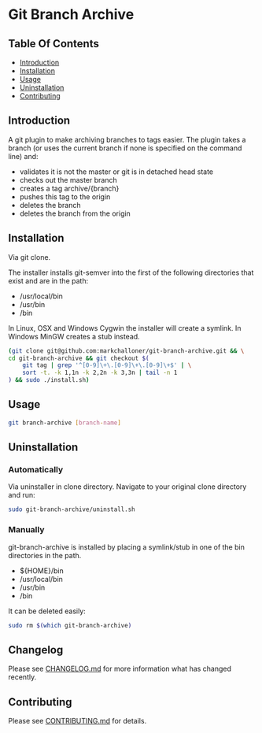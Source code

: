 # Git Branch Archive

## Table Of Contents

- [Introduction](#introduction)
- [Installation](#installation)
- [Usage](#usage)
- [Uninstallation](#uninstallation)
- [Contributing](#contributing)

## Introduction

A git plugin to make archiving branches to tags easier. The plugin takes a branch (or uses the current branch if none is specified on the command line) and:

- validates it is not the master or git is in detached head state
- checks out the master branch
- creates a tag archive/{branch}
- pushes this tag to the origin
- deletes the branch
- deletes the branch from the origin

## Installation

Via git clone.

The installer installs git-semver into the first of the following directories that exist and are in the path:

- /usr/local/bin
- /usr/bin
- /bin

In Linux, OSX and Windows Cygwin the installer will create a symlink. In Windows MinGW creates a stub instead.

``` bash
(git clone git@github.com:markchalloner/git-branch-archive.git && \
cd git-branch-archive && git checkout $(
    git tag | grep '^[0-9]\+\.[0-9]\+\.[0-9]\+$' | \
    sort -t. -k 1,1n -k 2,2n -k 3,3n | tail -n 1
) && sudo ./install.sh)

```

## Usage

``` bash
git branch-archive [branch-name]
```

## Uninstallation

### Automatically

Via uninstaller in clone directory. Navigate to your original clone directory and run:

``` bash
sudo git-branch-archive/uninstall.sh
```

### Manually

git-branch-archive is installed by placing a symlink/stub in one of the bin directories in the path.

- ${HOME}/bin
- /usr/local/bin
- /usr/bin
- /bin

It can be deleted easily:

``` bash
sudo rm $(which git-branch-archive)
```

## Changelog

Please see [CHANGELOG.md] for more information what has changed recently.

## Contributing

Please see [CONTRIBUTING.md] for details.

[CHANGELOG.md]: CHANGELOG.md
[CONTRIBUTING.md]: CONTRIBUTING.md
